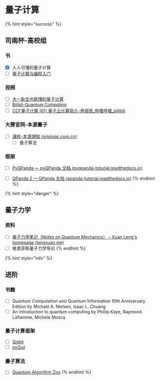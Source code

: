 # 量子计算

{% hint style="success" %}
## 司南杯-高校组

### 书

* [x] 人人可懂的量子计算
* [ ] [量子计算与编程入门](https://quantum-book-by-originq.readthedocs.io/en/latest/index.html)

### 视频

* [ ] [大一新生也能懂的量子计算](https://www.bilibili.com/video/BV1oq4y1j7iZ/?spm\_id\_from=333.999.0.0\&vd\_source=50d5a2f0b6e96dc78adab1c38e17adf9)
* [ ] [Bilibli-Quantum Computing](https://www.bilibili.com/video/BV1oq4y1j7iZ/)
* [ ] [CCF量子计算 |01⟩ 量子云计算简介-尹璋琦\_哔哩哔哩\_bilibili](https://www.bilibili.com/video/BV1Fs4y1j7Cz/?spm\_id\_from=333.999.0.0\&vd\_source=50d5a2f0b6e96dc78adab1c38e17adf9)

### 大赛官网-本源量子

* [ ] [课程-本源溯知 (originqc.com.cn)](https://learn.originqc.com.cn/course)
  * [ ] 量子算法

### 框架

* [ ] [PyQPanda — pyQPanda 文档 (pyqpanda-toturial.readthedocs.io)](https://pyqpanda-toturial.readthedocs.io/zh/latest/)
* [ ] [QPanda 2 — QPanda 文档 (qpanda-tutorial.readthedocs.io)](https://qpanda-tutorial.readthedocs.io/zh/latest/)
{% endhint %}



{% hint style="danger" %}
## 量子力学

### 资料

* [ ] [量子力学笔记（Notes on Quantum Mechanics） – Xuan Leng's homepage (lengxuan.me)](http://lengxuan.me/qm/)
* [ ] 格里菲斯量子力学导论
{% endhint %}

{% hint style="info" %}
## 进阶

### 书籍

* [ ] Quantum Computation and Quantum Information 10th Anniversary Edition by Michael A. Nielsen, Isaac L. Chuang
* [ ] An introduction to quantum computing by Phillip Kaye, Raymond Laflamme, Michele Mosca

### 量子计算框架

* [ ] [Qiskit](https://qiskit.org/)
* [ ] [pyQuil](https://pyquil-docs.rigetti.com/en/stable/index.html)

### 量子算法

* [ ] [Quantum Algorithm Zoo](https://quantumalgorithmzoo.org/)
{% endhint %}

